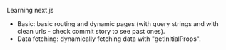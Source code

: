Learning next.js
- Basic: basic routing and dynamic pages (with query strings and with clean urls - check commit story to see past ones).
- Data fetching: dynamically fetching data with "getInitialProps".
